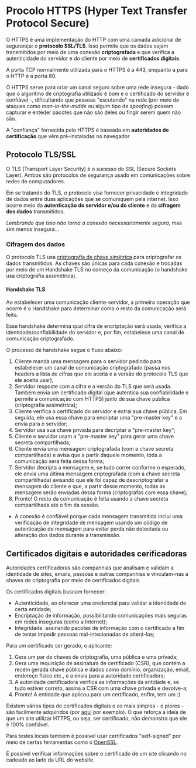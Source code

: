 # Procolo HTTPS (Hyper Text Transfer Protocol Secure)

O HTTPS é uma implementação do HTTP com uma camada adicional de segurança: o **protocolo SSL/TLS**. Isso permite que os dados sejam transmitidos por meio de uma conexão **criptografada** e que verifica a autenticidade do servidor e do cliente por meio de **certificados digitais**.

A porta TCP normalmente utilizada para o HTTPS é a 443, enquanto a para o HTTP é a porta 80.

O HTTPS serve para criar um canal seguro sobre uma rede insegura - dado que o algoritmo de criptografia utilizado é bom e o certificado do servidor é confiável -, dificultando que pessoas "escutando" na rede (por meio de ataques como _man-in-the-midde_ ou algum tipo de _spoofing_) possam capturar e enteder pacotes que não são deles ou fingir serem quem não são.

A "confiança" fornecida pelo HTTPS é baseada em **autoridades de certificação** que vêm pré-instaladas no navegador

## Protocolo TLS/SSL
O TLS (Transport Layer Security) é o sucesso do SSL (Secure Sockets Layer). Ambos são protocolos de segurança usado em comunicações sobre redes de computadores.

Em se tratando do TLS, o protocolo visa fornecer privacidade e integridade de dados entre duas aplicações que se comuniquem pela internet. Isso ocorre meio da **autenticação do servidor e/ou do cliente** e da **cifragem dos dados** transmitidos.

_Lembrando que isso não torna a conexão necessariamente segura_, mas sim menos insegura...

### Cifragem dos dados

O protocolo TLS usa [criptografia de chave simétrica](https://pt.wikipedia.org/wiki/Algoritmo_de_chave_sim%C3%A9trica) para criptografar os dados transmitidos. As chaves são únicas para cada conexão e trocadas por meio de um Handshake TLS no começo da comunicação (o handshake usa criptografia assimétrica).

#### Handshake TLS
Ao estabelecer uma comunicação cliente-servidor, a primeira operação que ocorre é o Handshake para determinar como o resto da comunicação será feita.

Esse handshake determina qual cifra de encriptação será usada, verifica a identidade/confiabilidade do servidor e, por fim, estabelece uma canal de comunicação criptografado.

O processo de handshake segue o fluxo abaixo:
1. Cliente manda uma mensagem para o servidor pedindo para estabelecer um canal de comunicação criptografado (passa nos headers a lista de cifras que ele aceita e a versão do protocolo TLS que ele aceita usar);
2. Servidor resposte com a cifra e a versão do TLS que será usada. Também envia um certificado digital (que autentica sua confiabilidade e permite a comunicação com HTTPS) junto de sua chave pública (criptografia assimétrica);
3. Cliente verifica o certificado do servidor e extrai sua chave pública. Em seguida, ele usa essa chave para encriptar uma "pre-master key" e a envia para o servidor;
4. Servidor usa sua chave privada para decriptar a "pre-master key";
5. Cliente e servidor usam a "pre-master key" para gerar uma chave secreta compartilhada;
6. Cliente envia uma mensagem criptografada (com a chave secreta compartilhada) e avisa que a partir daquele momento, toda a comunicação será feita dessa forma;
7. Servidor decripta a mensagem e, se tudo correr conforme o esperado, ele envia uma última mensagem criptografada (com a chave secreta compartilhada) avisando que ele foi capaz de descriptografar a mensagem do cliente e que, a partir desse momento, todas as mensagem serão enviadas dessa forma (criptografas com essa chave);
8. Pronto! O resto da comunicação é feita usando a chave secreta compartilhada até o fim da sessão.

- A conexão é confiável porque cada mensagem transmitida inclui uma verificação de integridade de mensagem usando um código de autenticação de mensagem para evitar perda não detectada ou alteração dos dados durante a transmissão.

## Certificados digitais e autoridades cerificadoras

Autoridades certificadoras são companhias que analisam e validam a identidade de sites, emails, pessoas e outras companhias e vinculam-nas a chaves de criptografia por meio de certificados digitais.

Os certificados digitais buscam fornecer:
- Autenticidade, ao oferecer uma credencial para validar a identidade de certa entidade;
- Encriptação de informação, possibilitando comunicações mais seguras em redes inseguras (como a Internet);
- Integridade, assinando pacotes de informação com o certificado a fim de tentar impedir pessoas mal-intecionadas de alterá-los;

Para um certificado ser gerado, o aplicante:
1. Gera um par de chaves de criptografia, uma pública e uma privada;
2. Gera uma requisição de assinatura de certificado (CSR), que contém a recém gerada chave pública e dados como domínio, organização, email, endereço físico etc., e a envia para a autoridade certificadora;
3. A autoridade certificadora verifica as informações da entidade e, se tudo estiver correto, assina a CSR com uma chave privada e devolve-a;
4. Pronto! A entidade que aplicou para um certificado, enfim, tem um :) 

Existem vários tipos de certificados digitais e os mais simples - e piores - são facilmente adquiridos (por [aqui](https://letsencrypt.org/) por exemplo). O que reforça a ideia de que um site utilizar HTTPS, ou seja, ser certificado, não demonstra que ele é 100% confiável.

Para testes locais também é possível usar certificados "self-signed" por meio de certas ferramentas como o [OpenSSL](https://www.openssl.org/).

É possível verificar informações sobre o certificado de um site clicando no cadeado ao lado da URL do website.